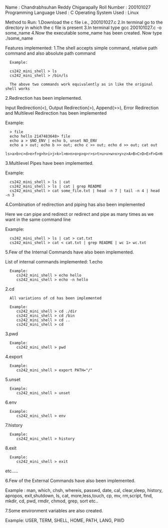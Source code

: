 Name :  Chandrabhsuhan Reddy Chigarapally
Roll Number : 200101027
Programming Language Used : C
Operating System Used : Linux

Method to Run:
1.Download the c file i.e., 200101027.c
2.In terminal go to the directory in which the c file is present
3.In terminal type gcc 200101027.c -o some_name
4.Now the executable some_name has been created. Now type ./some_name

Features implemented:
1.The shell accepts simple command, relative path command and also absolute path command
  
      Example:

      cs242_mini_shell > ls
      cs242_mini_shell > /bin/ls

      The above two commands work equivalently as in like the original shell works

2.Redirection has been implemented.

   Input Redirection(<), Output Redirection(>), Append(>>), Error Redirection and Multilevel Redirection has been implemented

   Example:
      
      > file
      echo hello 2147483648> file
      echo a > $NO_ENV | echo b, unset NO_ENV
      echo a > out; echo b >> out; echo c >> out; echo d >> out; cat out
      ls>a>b>c>d>e>f>g>h>i>j>k>l>m>n>o>p>q>r>s>t>u>v>w>x>y>z>A>B>C>D>E>F>G>H>I>J>K>L>M>N>O>P>Q>R>S>T>U>V>W>X>Y>Z>aa>ab>ac>ad>ae>af>ag>ah>ai>aj>ak>al>am>an>ao>ap>aq>ar>as>at>au>av>aw>ax>ay>az>aA>aB>aC>aD>aE>aF>aG>aH>aI>aJ>aK>aL>aM>aN>aO>aP>aQ>aR>aS>aT>aU>aV;ls

3.Multilevel Pipes have been implemented.

   Example:
      
      cs242_mini_shell > ls | cat
      cs242_mini_shell > ls | cat | grep README
      cs242_mini_shell > cat some_file.txt | head -n 7 | tail -n 4 | head -n 3

4.Combination of redirection and piping has also been implemented

   Here we can pipe and redirect or redirect and pipe as many times as we want in the same command line
    
   Example:

      cs242_mini_shell > ls | cat > cat.txt
      cs242_mini_shell > cat < cat.txt | grep README | wc 1> wc.txt

5.Few of the Internal Commands have also been implemented.

   List of internal commands implemented:
   1.echo

      Example:
         cs242_mini_shell > echo hello
         cs242_mini_shell > echo -n hello

   2.cd 

      All variations of cd has been implemented

      Example:
         cs242_mini_shell > cd ./dir
         cs242_mini_shell > cd /bin 
         cs242_mini_shell > cd ..
         cs242_mini_shell > cd

   3.pwd

      Example:
         cs242_mini_shell > pwd   

   4.export 

      Example:
         cs242_mini_shell > export PATH="/"  

   5.unset

      Example:
         cs242_mini_shell > unset

   6.env

      Example:
         cs242_mini_shell > env

   7.history

      Example:
         cs242_mini_shell > history      

   8.exit

      Example:
         cs242_mini_shell > exit           
   
   etc.....

6.Few of the External Commands have also been implemented.

   Example : man, which, chsh, whereis, passwd, date, cal, clear,sleep, history, apropos, exit,shutdown, Is, cat, more,less,touch, cp, mv, rm,script, find, mkdir, cd, pwd, rmdir, chmod, grep, sort etc..

7.Some environment variables are also created.

   Example: USER, TERM, SHELL, HOME, PATH, LANG, PWD



  

       



  


   
